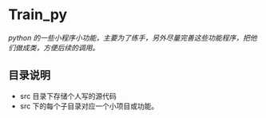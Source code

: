 # Train_py

*python 的一些小程序小功能，主要为了练手，另外尽量完善这些功能程序，把他们做成类，方便后续的调用。*

## 目录说明
- src 目录下存储个人写的源代码
- src 下的每个子目录对应一个小项目或功能。



